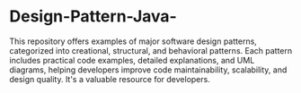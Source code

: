 # Design-Pattern-Java-
This repository offers examples of major software design patterns, categorized into creational, structural, and behavioral patterns. Each pattern includes practical code examples, detailed explanations, and UML diagrams, helping developers improve code maintainability, scalability, and design quality. It's a valuable resource for developers.
